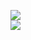 [![](https://img.shields.io/badge/Made%20With-Github%20Spray-lightgrey.svg?style=for-the-badge&logo=github)](https://github.com/Annihil/github-spray#394)  
[![](https://i.imgur.com/2DrTn0Z.gif)](https://github.com/Annihil/github-spray)